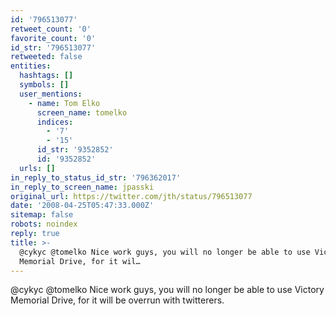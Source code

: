 ```yaml
---
id: '796513077'
retweet_count: '0'
favorite_count: '0'
id_str: '796513077'
retweeted: false
entities:
  hashtags: []
  symbols: []
  user_mentions:
    - name: Tom Elko
      screen_name: tomelko
      indices:
        - '7'
        - '15'
      id_str: '9352852'
      id: '9352852'
  urls: []
in_reply_to_status_id_str: '796362017'
in_reply_to_screen_name: jpasski
original_url: https://twitter.com/jth/status/796513077
date: '2008-04-25T05:47:33.000Z'
sitemap: false
robots: noindex
reply: true
title: >-
  @cykyc @tomelko Nice work guys, you will no longer be able to use Victory
  Memorial Drive, for it wil…
---
```


@cykyc @tomelko Nice work guys, you will no longer be able to use Victory Memorial Drive, for it will be overrun with twitterers.